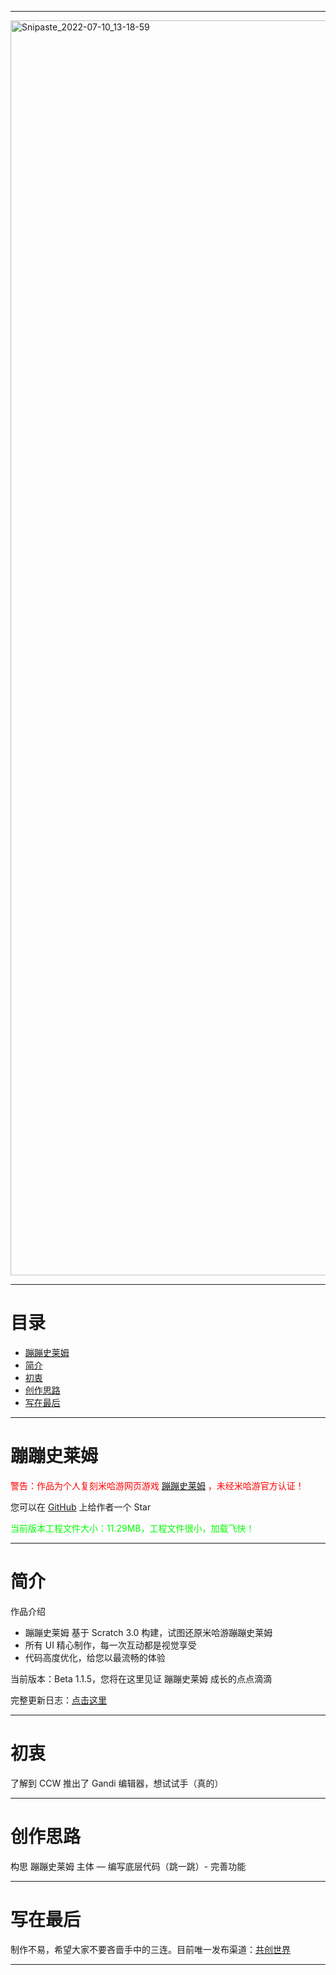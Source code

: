<!DOCTYPE html>
<html>
<head>
<meta charset="utf-8">
</head>
<body>

***
<img src="https://tva2.sinaimg.cn/large/008aObVzly1h41re8gnd6j31js0veb29.jpg" alt="Snipaste_2022-07-10_13-18-59" width="2008" data-width="2008" data-height="1130">

***
<h1>目录</h1>
<ul>
    <li><a href="#p1">蹦蹦史莱姆</a></li>
    <li><a href="#p2">简介</a></li>
    <li><a href="#p3">初衷</a></li>
    <li><a href="#p4">创作思路</a></li>
    <li><a href="#p5">写在最后</a></li>
    </ul> 

***
<h1><a name="p1">蹦蹦史莱姆</a></h1>
<p style="color:#ff0000;">警告：作品为个人复刻米哈游网页游戏 <a href="https://webstatic.mihoyo.com/ys/event/e20220517-jump-eola/index.html" target="_blank">蹦蹦史莱姆</a> ，未经米哈游官方认证！</p>
<p>您可以在 <a href="https://github.com/fengyec2/Slime_Jump/" target="_blank">GitHub</a> 上给作者一个 Star </p>
<p style="color:#00FF00;">当前版本工程文件大小：11.29MB，工程文件很小，加载飞快！</p>

***
<h1><a name="p2">简介</a></h1>
<p>作品介绍</p>
<ul>
    <li>蹦蹦史莱姆 基于 Scratch 3.0 构建，试图还原米哈游蹦蹦史莱姆</li>
    <li>所有 UI 精心制作，每一次互动都是视觉享受</li>
    <li>代码高度优化，给您以最流畅的体验</li>
    </ul> 
<p>当前版本：Beta 1.1.5，您将在这里见证 蹦蹦史莱姆 成长的点点滴滴</p>
<p>完整更新日志：<a href="https://github.com/fengyec2/Slime_Jump/blob/main/changelog" target="_blank">点击这里</a></p>

***
<h1><a name="p3">初衷</a></h1>
<p>了解到 CCW 推出了 Gandi 编辑器，想试试手（真的）</p>

***
<h1><a name="p4">创作思路</a></h1>
<p>构思 蹦蹦史莱姆 主体 — 编写底层代码（跳一跳）- 完善功能</p>

***
<h1><a name="p5">写在最后</a></h1>
<p>制作不易，希望大家不要吝啬手中的三连。目前唯一发布渠道：<a href="https://www.ccw.site/detail/601d373c9baa5d5383685e68?inviteCode=QDnzQ626zZ20nBZv" target="_blank">共创世界</a></p>

***
</body>
</html>
